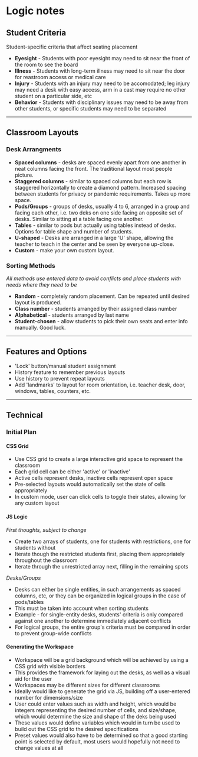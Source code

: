 # Logic notes

## Student Criteria
Student-specific criteria that affect seating placement
- **Eyesight** - Students with poor eyesight may need to sit near the front of the room to see the board
- **Illness** - Students with long-term illness may need to sit near the door for reastroom access or medical care
- **Injury** - Students with an injury may need to be accomodated; leg injury may need a desk with easy access, arm in a cast may require no other student on a particular side, etc
- **Behavior** - Students with disciplinary issues may need to be away from other students, or specific students may need to be separated

---
## Classroom Layouts
### Desk Arrangments
- **Spaced columns** - desks are spaced evenly apart from one another in neat columns facing the front. The traditional layout most people picture.
- **Staggered columns** - similar to spaced columns but each row is staggered horizontally to create a diamond pattern. Increased spacing between students for privacy or pandemic requirements. Takes up more space.
- **Pods/Groups** - groups of desks, usually 4 to 6, arranged in a group and facing each other, i.e. two deks on one side facing an opposite set of desks. Similar to sitting at a table facing one another.
- **Tables** - similar to pods but actually using tables instead of desks. Options for table shape and number of students.
- **U-shaped** - Desks are arranged in a large 'U' shape, allowing the teacher to teach in the center and be seen by everyone up-close.
- **Custom** - make your own custom layout.

### Sorting Methods
*All methods use entered data to avoid conflicts and place students with needs where they need to be*
- **Random** - completely random placement. Can be repeated until desired layout is produced.
- **Class number** - students arranged by their assigned class number
- **Alphabetical** - students arranged by last name
- **Student-chosen** - allow students to pick their own seats and enter info manually. Good luck.

---

## Features and Options
- 'Lock' button/manual student assignment
- History feature to remember previous layouts
- Use history to prevent repeat layouts
- Add 'landmarks' to layout for room orientation, i.e. teacher desk, door, windows, tables, counters, etc.

---

## Technical

### Initial Plan

#### CSS Grid
- Use CSS grid to create a large interactive grid space to represent the classroom
- Each grid cell can be either 'active' or 'inactive'
- Active cells represent desks, inactive cells represent open space
- Pre-selected layouts would automatically set the state of cells appropriately
- In custom mode, user can click cells to toggle their states, allowing for any custom layout

#### JS Logic
*First thoughts, subject to change*
- Create two arrays of students, one for students with restrictions, one for students without
- Iterate though the restricted students first, placing them appropriately throughout the classroom
- Iterate through the unrestricted array next, filling in the remaining spots

*Desks/Groups*
- Desks can either be single entities, in such arrangements as spaced columns, etc, or they can be organized in logical groups in the case of pods/tables
- This must be taken into account when sorting students
- Example - for single-entity desks, students' criteria is only compared against one another to determine immediately adjacent conflicts
- For logical groups, the entire group's criteria must be compared in order to prevent group-wide conflicts

#### Generating the Workspace
- Workspace will be a grid background which will be achieved by using a CSS grid with visible borders
- This provides the framework for laying out the desks, as well as a visual aid for the user
- Workspaces may be different sizes for different classrooms
- Ideally would like to generate the grid via JS, building off a user-entered number for dimensions/size
- User could enter values such as width and height, which would be integers representing the desired number of cells, and size/shape, which would determine the size and shape of the deks being used
- These values would define variables which would in turn be used to build out the CSS grid to the desired specifications
- Preset values would also have to be determined so that a good starting point is selected by default, most users would hopefully not need to change values at all